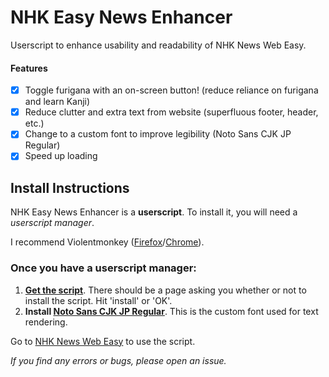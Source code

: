 # NHK Easy News Enhancer 
Userscript to enhance usability and readability of NHK News Web Easy.

#### Features
- [x] Toggle furigana with an on-screen button! (reduce reliance on furigana and learn Kanji)
- [x] Reduce clutter and extra text from website (superfluous footer, header, etc.)
- [x] Change to a custom font to improve legibility (Noto Sans CJK JP Regular)
- [x] Speed up loading

## Install Instructions
NHK Easy News Enhancer is a **userscript**.
To install it, you will need a *userscript manager*. 

I recommend Violentmonkey ([Firefox](https://addons.mozilla.org/en-US/firefox/addon/violentmonkey/)/[Chrome](https://chrome.google.com/webstore/detail/violentmonkey/jinjaccalgkegednnccohejagnlnfdag)).

### Once you have a userscript manager:
1. [**Get the script**](https://raw.githubusercontent.com/theKKCD/EasyNews-Enhancer/master/EasyNews-Enhancer.user.js). There should be a page asking you whether or not to install the script. Hit 'install' or 'OK'.
2. **Install [Noto Sans CJK JP Regular](https://github.com/theKKCD/EasyNews-Enhancer/raw/master/Files/NotoSansCJKjp-Regular.otf)**. This is the custom font used for text rendering.

Go to [NHK News Web Easy](http://www3.nhk.or.jp/news/easy/index.html) to use the script.

*If you find any errors or bugs, please open an issue.*
